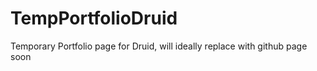 # TempPortfolioDruid
Temporary Portfolio page for Druid, will ideally replace with github page soon
